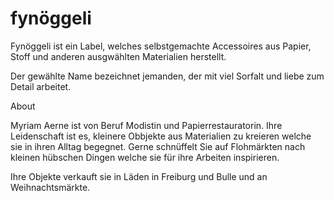 # fynöggeli

Fynöggeli ist ein Label, welches selbstgemachte Accessoires aus Papier, Stoff und anderen ausgwählten Materialien herstellt.

Der gewählte Name bezeichnet jemanden, der mit viel
Sorfalt und liebe zum Detail arbeitet.

About

Myriam Aerne ist von Beruf Modistin und Papierrestauratorin.
Ihre Leidenschaft ist es, kleinere Obbjekte aus Materialien zu kreieren welche sie in ihren Alltag begegnet. 
Gerne schnüffelt Sie auf Flohmärkten nach kleinen hübschen Dingen welche sie für ihre Arbeiten inspirieren.

Ihre Objekte verkauft sie in Läden in Freiburg und Bulle und an Weihnachtsmärkte.
